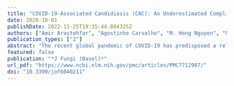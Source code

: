 ```yaml
---
title: "COVID-19-Associated Candidiasis (CAC): An Underestimated Complication in the Absence of Immunological Predispositions?"
date: 2020-10-01
publishDate: 2022-11-25T19:35:44.884325Z
authors: ["Amir Arastehfar", "Agostinho Carvalho", "M. Hong Nguyen", "Mohammad Taghi Hedayati", "Mihai G. Netea", "David S. Perlin", "Martin Hoenigl"]
publication_types: ["2"]
abstract: "The recent global pandemic of COVID-19 has predisposed a relatively high number of patients to acute respiratory distress syndrome (ARDS), which carries a risk of developing super-infections. Candida species are major constituents of the human mycobiome and the main cause of invasive fungal infections, with a high mortality rate. Invasive yeast infections (IYIs) are increasingly recognized as s complication of severe COVID-19. Despite the marked immune dysregulation in COVID-19, no prominent defects have been reported in immune cells that are critically required for immunity to Candida. This suggests that relevant clinical factors, including prolonged ICU stays, central venous catheters, and broad-spectrum antibiotic use, may be key factors causing COVID-19 patients to develop IYIs. Although data on the comparative performance of diagnostic tools are often lacking in COVID-19 patients, a combination of serological and molecular techniques may present a promising option for the identification of IYIs. Clinical awareness and screening are needed, as IYIs are difficult to diagnose, particularly in the setting of severe COVID-19. Echinocandins and azoles are the primary antifungal used to treat IYIs, yet the therapeutic failures exerted by multidrug-resistant Candida spp. such as C. auris and C. glabrata call for the development of new antifungal drugs with novel mechanisms of action."
featured: false
publication: "*J Fungi (Basel)*"
url_pdf: "https://www.ncbi.nlm.nih.gov/pmc/articles/PMC7712987/"
doi: "10.3390/jof6040211"
---
```


